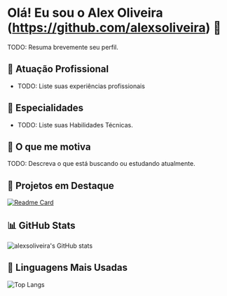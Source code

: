 # Olá! Eu sou o Alex Oliveira (https://github.com/alexsoliveira) 👋

TODO: Resuma brevemente seu perfil.

## 🏢 Atuação Profissional

- TODO: Liste suas experiências profissionais

## 📱 Especialidades

- TODO: Liste suas Habilidades Técnicas.

## 🚀 O que me motiva

TODO: Descreva o que está buscando ou estudando atualmente.

## 📌 Projetos em Destaque

[![Readme Card](https://github-readme-stats.vercel.app/api/pin/?username=alexsoliveira&repo=mba-ia-desafio-ingestao-busca&theme=dark)](https://github.com/alexsoliveira/mba-ia-desafio-ingestao-busca)

## 📊 GitHub Stats

![alexsoliveira's GitHub stats](https://github-readme-stats.vercel.app/api?username=alexsoliveira&show_icons=true&theme=dark)

## 🧠 Linguagens Mais Usadas

![Top Langs](https://github-readme-stats.vercel.app/api/top-langs/?username=alexsoliveira&layout=compact&theme=dark)
